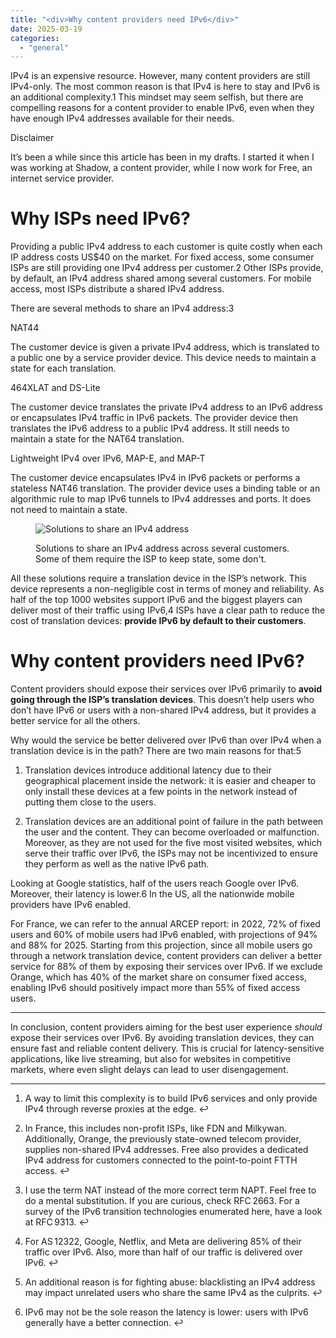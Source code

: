```yaml
---
title: "<div>Why content providers need IPv6</div>"
date: 2025-03-19
categories: 
  - "general"
---
```


IPv4 is an expensive resource. However, many content providers are still IPv4-only. The most common reason is that IPv4 is here to stay and IPv6 is an additional complexity.1 This mindset may seem selfish, but there are compelling reasons for a content provider to enable IPv6, even when they have enough IPv4 addresses available for their needs.

Disclaimer

It’s been a while since this article has been in my drafts. I started it when I was working at Shadow, a content provider, while I now work for Free, an internet service provider.

# Why ISPs need IPv6?

Providing a public IPv4 address to each customer is quite costly when each IP address costs US$40 on the market. For fixed access, some consumer ISPs are still providing one IPv4 address per customer.2 Other ISPs provide, by default, an IPv4 address shared among several customers. For mobile access, most ISPs distribute a shared IPv4 address.

There are several methods to share an IPv4 address:3

NAT44

The customer device is given a private IPv4 address, which is translated to a public one by a service provider device. This device needs to maintain a state for each translation.

464XLAT and DS-Lite

The customer device translates the private IPv4 address to an IPv6 address or encapsulates IPv4 traffic in IPv6 packets. The provider device then translates the IPv6 address to a public IPv4 address. It still needs to maintain a state for the NAT64 translation.

Lightweight IPv4 over IPv6, MAP-E, and MAP-T

The customer device encapsulates IPv4 in IPv6 packets or performs a stateless NAT46 translation. The provider device uses a binding table or an algorithmic rule to map IPv6 tunnels to IPv4 addresses and ports. It does not need to maintain a state.

<figure>

![Solutions to share an IPv4 address](https://d2pzklc15kok91.cloudfront.net/images/rfc9313.0517281a53fda5.svg)

<figcaption>

Solutions to share an IPv4 address across several customers. Some of them require the ISP to keep state, some don't.

</figcaption>

</figure>

All these solutions require a translation device in the ISP’s network. This device represents a non-negligible cost in terms of money and reliability. As half of the top 1000 websites support IPv6 and the biggest players can deliver most of their traffic using IPv6,4 ISPs have a clear path to reduce the cost of translation devices: **provide IPv6 by default to their customers**.

# Why content providers need IPv6?

Content providers should expose their services over IPv6 primarily to **avoid going through the ISP’s translation devices**. This doesn’t help users who don’t have IPv6 or users with a non-shared IPv4 address, but it provides a better service for all the others.

Why would the service be better delivered over IPv6 than over IPv4 when a translation device is in the path? There are two main reasons for that:5

1. Translation devices introduce additional latency due to their geographical placement inside the network: it is easier and cheaper to only install these devices at a few points in the network instead of putting them close to the users.
    
2. Translation devices are an additional point of failure in the path between the user and the content. They can become overloaded or malfunction. Moreover, as they are not used for the five most visited websites, which serve their traffic over IPv6, the ISPs may not be incentivized to ensure they perform as well as the native IPv6 path.
    

Looking at Google statistics, half of the users reach Google over IPv6. Moreover, their latency is lower.6 In the US, all the nationwide mobile providers have IPv6 enabled.

For France, we can refer to the annual ARCEP report: in 2022, 72% of fixed users and 60% of mobile users had IPv6 enabled, with projections of 94% and 88% for 2025. Starting from this projection, since all mobile users go through a network translation device, content providers can deliver a better service for 88% of them by exposing their services over IPv6. If we exclude Orange, which has 40% of the market share on consumer fixed access, enabling IPv6 should positively impact more than 55% of fixed access users.

* * *

In conclusion, content providers aiming for the best user experience _should_ expose their services over IPv6. By avoiding translation devices, they can ensure fast and reliable content delivery. This is crucial for latency-sensitive applications, like live streaming, but also for websites in competitive markets, where even slight delays can lead to user disengagement.

* * *

1. A way to limit this complexity is to build IPv6 services and only provide IPv4 through reverse proxies at the edge. ↩︎
    
2. In France, this includes non-profit ISPs, like FDN and Milkywan. Additionally, Orange, the previously state-owned telecom provider, supplies non-shared IPv4 addresses. Free also provides a dedicated IPv4 address for customers connected to the point-to-point FTTH access. ↩︎
    
3. I use the term NAT instead of the more correct term NAPT. Feel free to do a mental substitution. If you are curious, check RFC 2663. For a survey of the IPv6 transition technologies enumerated here, have a look at RFC 9313. ↩︎
    
4. For AS 12322, Google, Netflix, and Meta are delivering 85% of their traffic over IPv6. Also, more than half of our traffic is delivered over IPv6. ↩︎
    
5. An additional reason is for fighting abuse: blacklisting an IPv4 address may impact unrelated users who share the same IPv4 as the culprits. ↩︎
    
6. IPv6 may not be the sole reason the latency is lower: users with IPv6 generally have a better connection. ↩︎
